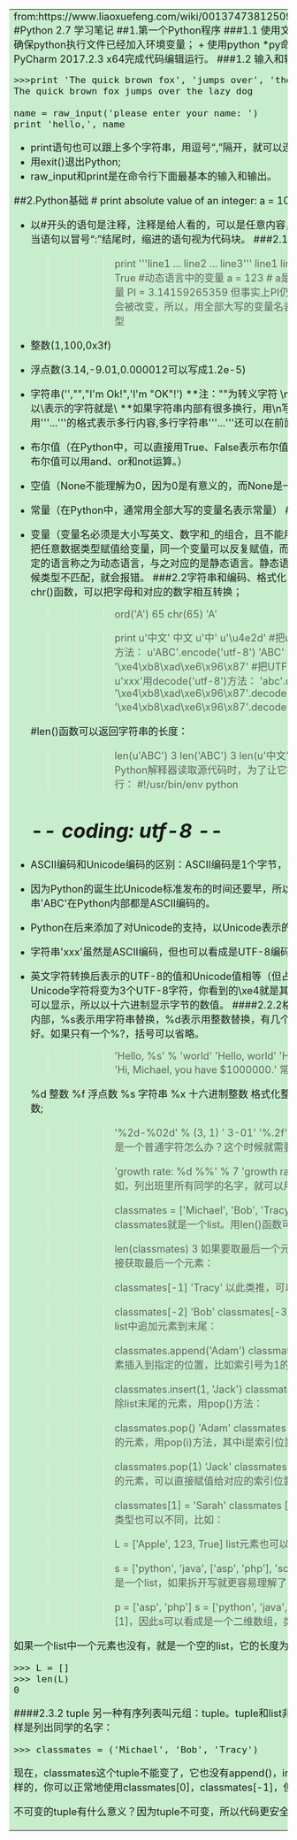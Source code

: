 <table><tr><td bgcolor=#C7EDCC>
<font size=4>
from:https://www.liaoxuefeng.com/wiki/001374738125095c955c1e6d8bb493182103fac9270762a000
#Python 2.7 学习笔记
##1.第一个Python程序
###1.1 使用文本编辑器
	使用notepad++编辑并保存为*.py文件
+ 确保python执行文件已经加入环境变量；
+ 使用python *py命令即可执行python文本；
+ 还可以使用JetBrains PyCharm 2017.2.3 x64完成代码编辑运行。
###1.2 输入和输出
	>>> print 'hello, world'
	hello, world
	
	>>>print 'The quick brown fox', 'jumps over', 'the lazy dog'
	The quick brown fox jumps over the lazy dog
	
	name = raw_input('please enter your name: ')
	print 'hello,', name
+ print语句也可以跟上多个字符串，用逗号“,”隔开，就可以连成一串输出；
+ 用exit()退出Python;
+ raw_input和print是在命令行下面最基本的输入和输出。

##2.Python基础
	# print absolute value of an integer:
	a = 100
	if a >= 0:
	    print a
	else:
	    print -a
+ 以#开头的语句是注释，注释是给人看的，可以是任意内容，解释器会忽略掉注释。其他每一行都是一个语句，当语句以冒号“:”结尾时，缩进的语句视为代码块。 
###2.1数据类型和变量
	#多行字符串：
	>>> print '''line1
	... line2
	... line3'''
	line1
	line2
	line3
	#布尔类型
	>>> True
	True
	>>> False
	False
	>>> 3 > 2
	True
	#动态语言中的变量
	a = 123 # a是整数
	print a
	a = 'ABC' # a变为字符串
	print a
	#常量
	PI = 3.14159265359
	但事实上PI仍然是一个变量，Python根本没有任何机制保证PI不会被改变，所以，用全部大写的变量名表示常量只是一个习惯上的用法。
####2.1.1数据类型
+ 整数(1,100,0x3f)
+ 浮点数(3.14,-9.01,0.000012可以写成1.2e-5)
+ 字符串('',"","I'm Ok!",'I\'m \"OK\"!')
**注："\"为转义字符 \n表示换行，\t表示制表符，字符\本身也要转义，所以\\表示的字符就是\ 
**如果字符串内部有很多换行，用\n写在一行里不好阅读，为了简化，Python允许用'''...'''的格式表示多行内容,多行字符串'''...'''还可以在前面加上r使用;
+ 布尔值（在Python中，可以直接用True、False表示布尔值（请注意大小写），也可以通过布尔运算计算出来，布尔值可以用and、or和not运算。）
+ 空值（None不能理解为0，因为0是有意义的，而None是一个特殊的空值）

+ 常量（在Python中，通常用全部大写的变量名表示常量）
####2.1.2变量
+ 变量（变量名必须是大小写英文、数字和_的组合，且不能用数字开头。
在Python中，等号=是赋值语句，可以把任意数据类型赋值给变量，同一个变量可以反复赋值，而且可以是不同类型的变量。）
	这种变量本身类型不固定的语言称之为动态语言，与之对应的是静态语言。静态语言在定义变量时必须指定变量类型，如果赋值的时候类型不匹配，就会报错。
###2.2字符串和编码、格式化
####2.2.1字符串和编码
	#Python提供了ord()和chr()函数，可以把字母和对应的数字相互转换；
	>>> ord('A')
	65
	>>> chr(65)
	'A'

	>>> print u'中文'
	中文
	>>> u'中'
	u'\u4e2d'
	#把u'xxx'转换为UTF-8编码的'xxx'用encode('utf-8')方法：
	>>> u'ABC'.encode('utf-8')
	'ABC'
	>>> u'中文'.encode('utf-8')
	'\xe4\xb8\xad\xe6\x96\x87'
	#把UTF-8编码表示的字符串'xxx'转换为Unicode字符串u'xxx'用decode('utf-8')方法：
	>>> 'abc'.decode('utf-8')
	u'abc'
	>>> '\xe4\xb8\xad\xe6\x96\x87'.decode('utf-8')
	u'\u4e2d\u6587'
	>>> print '\xe4\xb8\xad\xe6\x96\x87'.decode('utf-8')
	中文

	#len()函数可以返回字符串的长度：
	>>> len(u'ABC')
	3
	>>> len('ABC')
	3
	>>> len(u'中文')
	2
	>>> len('\xe4\xb8\xad\xe6\x96\x87')
	6
	#当Python解释器读取源代码时，为了让它按UTF-8编码读取，我们通常在文件开头写上这两行：
    #!/usr/bin/env python 
    # -*- coding: utf-8 -*-
+ ASCII编码和Unicode编码的区别：ASCII编码是1个字节，而Unicode编码通常是2个字节；
+ 因为Python的诞生比Unicode标准发布的时间还要早，所以最早的Python只支持ASCII编码，普通的字符串'ABC'在Python内部都是ASCII编码的。
+ Python在后来添加了对Unicode的支持，以Unicode表示的字符串用u'...'表示；
+ 字符串'xxx'虽然是ASCII编码，但也可以看成是UTF-8编码，而u'xxx'则只能是Unicode编码。
+ 英文字符转换后表示的UTF-8的值和Unicode值相等（但占用的存储空间不同），而中文字符转换后1个Unicode字符将变为3个UTF-8字符，你看到的\xe4就是其中一个字节，因为它的值是228，没有对应的字母可以显示，所以以十六进制显示字节的数值。
####2.2.2格式化
%运算符就是用来格式化字符串的。在字符串内部，%s表示用字符串替换，%d表示用整数替换，有几个%?占位符，后面就跟几个变量或者值，顺序要对应好。如果只有一个%?，括号可以省略。

	>>> 'Hello, %s' % 'world'
	'Hello, world'
	>>> 'Hi, %s, you have $%d.' % ('Michael', 1000000)
	'Hi, Michael, you have $1000000.'
常见的占位符有：
	
	%d	整数
	%f	浮点数
	%s	字符串
	%x	十六进制整数
格式化整数和浮点数还可以指定是否补0和整数与小数的位数;

	>>> '%2d-%02d' % (3, 1)
	' 3-01'
	>>> '%.2f' % 3.1415926
	'3.14'
有些时候，字符串里面的%是一个普通字符怎么办？这个时候就需要转义，用%%来表示一个%。

	>>> 'growth rate: %d %%' % 7
    'growth rate: 7 %'
###2.3使用list和tuple
####2.3.1 list
比如，列出班里所有同学的名字，就可以用一个list表示：

	>>> classmates = ['Michael', 'Bob', 'Tracy']
	>>> classmates
	['Michael', 'Bob', 'Tracy']
变量classmates就是一个list。用len()函数可以获得list元素的个数：

	>>> len(classmates)
	3
如果要取最后一个元素，除了计算索引位置外，还可以用-1做索引，直接获取最后一个元素：

	>>> classmates[-1]
	'Tracy'
以此类推，可以获取倒数第2个、倒数第3个：

	>>> classmates[-2]
	'Bob'
	>>> classmates[-3]
	'Michael'
list是一个可变的有序表，所以，可以往list中追加元素到末尾：

	>>> classmates.append('Adam')
	>>> classmates
	['Michael', 'Bob', 'Tracy', 'Adam']
也可以把元素插入到指定的位置，比如索引号为1的位置：

	>>> classmates.insert(1, 'Jack')
	>>> classmates
	['Michael', 'Jack', 'Bob', 'Tracy', 'Adam']
要删除list末尾的元素，用pop()方法：

	>>> classmates.pop()
	'Adam'
	>>> classmates
	['Michael', 'Jack', 'Bob', 'Tracy']
要删除指定位置的元素，用pop(i)方法，其中i是索引位置：

	>>> classmates.pop(1)
	'Jack'
	>>> classmates
	['Michael', 'Bob', 'Tracy']
要把某个元素替换成别的元素，可以直接赋值给对应的索引位置：

	>>> classmates[1] = 'Sarah'
	>>> classmates
	['Michael', 'Sarah', 'Tracy']
list里面的元素的数据类型也可以不同，比如：

	>>> L = ['Apple', 123, True]
list元素也可以是另一个list，比如：

	>>> s = ['python', 'java', ['asp', 'php'], 'scheme']
	>>> len(s)
	4
要注意s只有4个元素，其中s[2]又是一个list，如果拆开写就更容易理解了：

	>>> p = ['asp', 'php']
	>>> s = ['python', 'java', p, 'scheme']
要拿到'php'可以写p[1]或者s[2][1]，因此s可以看成是一个二维数组，类似的还有三维、四维……数组，不过很少用到。

如果一个list中一个元素也没有，就是一个空的list，它的长度为0：

	>>> L = []
	>>> len(L)
	0
####2.3.2 tuple
另一种有序列表叫元组：tuple。tuple和list非常类似，但是tuple一旦初始化就不能修改，比如同样是列出同学的名字：

	>>> classmates = ('Michael', 'Bob', 'Tracy')
现在，classmates这个tuple不能变了，它也没有append()，insert()这样的方法。其他获取元素的方法和list是一样的，你可以正常地使用classmates[0]，classmates[-1]，但不能赋值成另外的元素。

不可变的tuple有什么意义？因为tuple不可变，所以代码更安全。如果可能，能用tuple代替list就尽量用tuple。













